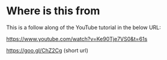 # Where is this from

This is a follow along of the YouTube tutorial in the below URL:

https://www.youtube.com/watch?v=Ke90Tje7VS0&t=61s

https://goo.gl/ChZ2Cg (short url)
